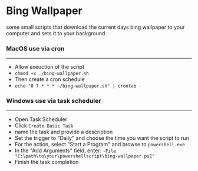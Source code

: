 # Bing Wallpaper
some small scripts that download the current days bing wallpaper to your computer and sets it to your background

### MacOS  use via cron
------
- Allow exeuction of the script
 - ```chmod +x ./bing-wallpaper.sh```
- Then create a cron schedule
 - ```echo "0 7 * * * ~/bing-wallpaper.sh" | crontab -```

### Windows use via task scheduler
------
- Open Task Scheduler
- Click ```Create Basic Task```
- name the task and provide a description
- Set the trigger to "Daily" and choose the time you want the script to run
- For the action, select "Start a Program" and browse to ```powershell.exe```
- In the "Add Arguments" field, enter: ```-File "C:\path\to\your\powershellscript\bing-wallpaper.ps1"```
- Finish the task completion

